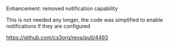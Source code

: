 Enhancement: removed notification capability

This is not needed any longer, the code was simplified
to enable notifications if they are configured

https://github.com/cs3org/reva/pull/4493
